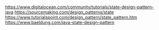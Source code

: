

https://www.digitalocean.com/community/tutorials/state-design-pattern-java
https://sourcemaking.com/design_patterns/state
https://www.tutorialspoint.com/design_pattern/state_pattern.htm
https://www.baeldung.com/java-state-design-pattern